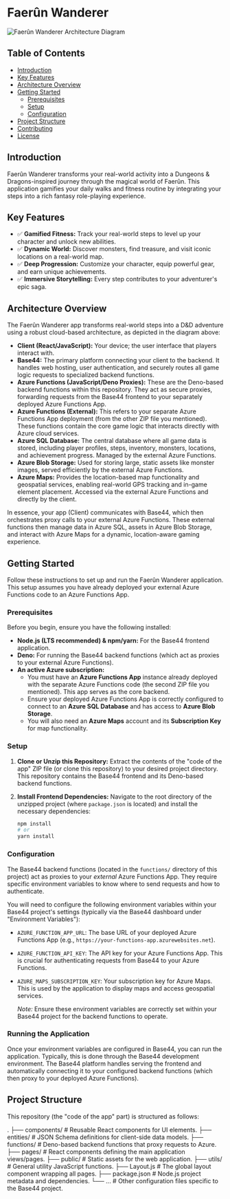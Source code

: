 # Faerûn Wanderer

![Faerûn Wanderer Architecture Diagram](https://qtrypzzcjebvfcihiynt.supabase.co/storage/v1/object/public/base44-prod/public/68b6c0d30_image.png)

## Table of Contents
- [Introduction](#introduction)
- [Key Features](#key-features)
- [Architecture Overview](#architecture-overview)
- [Getting Started](#getting-started)
  - [Prerequisites](#prerequisites)
  - [Setup](#setup)
  - [Configuration](#configuration)
- [Project Structure](#project-structure)
- [Contributing](#contributing)
- [License](#license)

## Introduction

Faerûn Wanderer transforms your real-world activity into a Dungeons & Dragons-inspired journey through the magical world of Faerûn. This application gamifies your daily walks and fitness routine by integrating your steps into a rich fantasy role-playing experience.

## Key Features

*   ✅ **Gamified Fitness:** Track your real-world steps to level up your character and unlock new abilities.
*   ✅ **Dynamic World:** Discover monsters, find treasure, and visit iconic locations on a real-world map.
*   ✅ **Deep Progression:** Customize your character, equip powerful gear, and earn unique achievements.
*   ✅ **Immersive Storytelling:** Every step contributes to your adventurer's epic saga.

## Architecture Overview

The Faerûn Wanderer app transforms real-world steps into a D&D adventure using a robust cloud-based architecture, as depicted in the diagram above:

*   **Client (React/JavaScript):** Your device; the user interface that players interact with.
*   **Base44:** The primary platform connecting your client to the backend. It handles web hosting, user authentication, and securely routes all game logic requests to specialized backend functions.
*   **Azure Functions (JavaScript/Deno Proxies):** These are the Deno-based backend functions within this repository. They act as secure proxies, forwarding requests from the Base44 frontend to your separately deployed Azure Functions App.
*   **Azure Functions (External):** This refers to your separate Azure Functions App deployment (from the other ZIP file you mentioned). These functions contain the core game logic that interacts directly with Azure cloud services.
*   **Azure SQL Database:** The central database where all game data is stored, including player profiles, steps, inventory, monsters, locations, and achievement progress. Managed by the external Azure Functions.
*   **Azure Blob Storage:** Used for storing large, static assets like monster images, served efficiently by the external Azure Functions.
*   **Azure Maps:** Provides the location-based map functionality and geospatial services, enabling real-world GPS tracking and in-game element placement. Accessed via the external Azure Functions and directly by the client.

In essence, your app (Client) communicates with Base44, which then orchestrates proxy calls to your external Azure Functions. These external functions then manage data in Azure SQL, assets in Azure Blob Storage, and interact with Azure Maps for a dynamic, location-aware gaming experience.

## Getting Started

Follow these instructions to set up and run the Faerûn Wanderer application. This setup assumes you have already deployed your external Azure Functions code to an Azure Functions App.

### Prerequisites

Before you begin, ensure you have the following installed:

*   **Node.js (LTS recommended) & npm/yarn:** For the Base44 frontend application.
*   **Deno:** For running the Base44 backend functions (which act as proxies to your external Azure Functions).
*   **An active Azure subscription:**
    *   You must have an **Azure Functions App** instance already deployed with the separate Azure Functions code (the second ZIP file you mentioned). This app serves as the core backend.
    *   Ensure your deployed Azure Functions App is correctly configured to connect to an **Azure SQL Database** and has access to **Azure Blob Storage**.
    *   You will also need an **Azure Maps** account and its **Subscription Key** for map functionality.

### Setup

1.  **Clone or Unzip this Repository:**
    Extract the contents of the "code of the app" ZIP file (or clone this repository) to your desired project directory. This repository contains the Base44 frontend and its Deno-based backend functions.

2.  **Install Frontend Dependencies:**
    Navigate to the root directory of the unzipped project (where `package.json` is located) and install the necessary dependencies:
    ```bash
    npm install
    # or
    yarn install
    ```

### Configuration

The Base44 backend functions (located in the `functions/` directory of this project) act as proxies to your *external* Azure Functions App. They require specific environment variables to know where to send requests and how to authenticate.

You will need to configure the following environment variables within your Base44 project's settings (typically via the Base44 dashboard under "Environment Variables"):

*   `AZURE_FUNCTION_APP_URL`: The base URL of your deployed Azure Functions App (e.g., `https://your-functions-app.azurewebsites.net`).
*   `AZURE_FUNCTION_API_KEY`: The API key for your Azure Functions App. This is crucial for authenticating requests from Base44 to your Azure Functions.
*   `AZURE_MAPS_SUBSCRIPTION_KEY`: Your subscription key for Azure Maps. This is used by the application to display maps and access geospatial services.

    *Note:* Ensure these environment variables are correctly set within your Base44 project for the backend functions to operate.

### Running the Application

Once your environment variables are configured in Base44, you can run the application. Typically, this is done through the Base44 development environment. The Base44 platform handles serving the frontend and automatically connecting it to your configured backend functions (which then proxy to your deployed Azure Functions).

## Project Structure

This repository (the "code of the app" part) is structured as follows:

. ├── components/ # Reusable React components for UI elements. ├── entities/ # JSON Schema definitions for client-side data models. ├── functions/ # Deno-based backend functions that proxy requests to Azure. ├── pages/ # React components defining the main application views/pages. ├── public/ # Static assets for the web application. ├── utils/ # General utility JavaScript functions. ├── Layout.js # The global layout component wrapping all pages. ├── package.json # Node.js project metadata and dependencies. └── ... # Other configuration files specific to the Base44 project.
